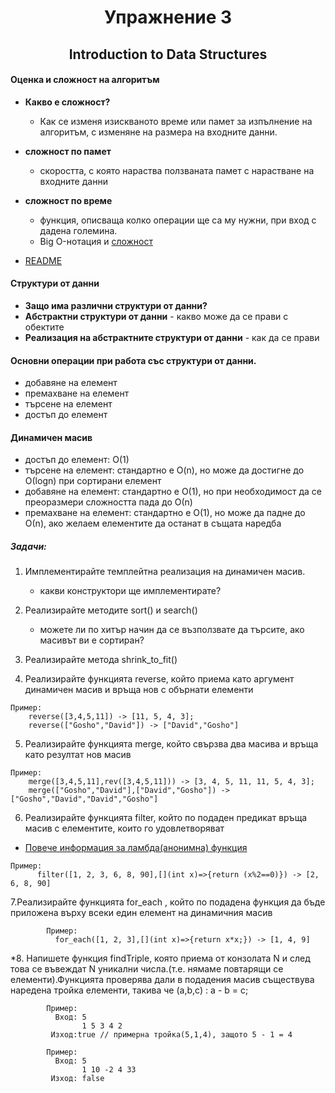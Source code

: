 # <center> Упражнение 3 </center>
## <center> Introduction to Data Structures </center>


#### Оценка и сложност на алгоритъм
* **Какво е сложност?**
	* Как се изменя изискваното време или памет за изпълнение на алгоритъм, с изменяне на размера на входните данни.
* **сложност по памет**
	* скоростта, с която нараства ползваната памет с нарастване на входните данни
* **сложност по време**
	* функция, описваща колко операции ще са му нужни, при вход с дадена големина.
	* Big O-нотация и [сложност](https://he-s3.s3.amazonaws.com/media/uploads/317c55e.png)

* [README](http://www.informatika.bg/lectures/complexity)

#### Структури от данни
* **Защо има различни структури от данни?**
* **Абстрактни структури от данни** - какво може да се прави с обектите
* **Реализация на абстрактните структури от данни** - как да се прави

#### Основни операции при работа със структури от данни.
* добавяне на елемент
* премахване на елемент
* търсене на елемент
* достъп до елемент

#### Динамичен масив
* достъп до елемент:  O(1)
* търсене на елемент: стандартно е O(n), но може да достигне до О(logn) при сортирани елемент
* добавяне на елемент: стандартно е О(1), но при необходимост да се преоразмери сложността пада до О(n)
* премахване на елемент: стандартно е О(1), но може да падне до О(n), ако желаем елементите да останат в същата наредба


##### Задачи:

1. Имплементирайте темплейтна реализация на динамичен масив.
	* какви конструктори ще имплементирате? 
2. Реализирайте методите sort() и search()
	* можете ли по хитър начин да се възползвате да търсите, ако масивът ви е сортиран?
3. Реализирайте метода shrink_to_fit()

4. Реализирайте функцията reverse, който приема като аргумент динамичен масив и връща нов с обърнати елементи
```
Пример: 
	reverse([3,4,5,11]) -> [11, 5, 4, 3];
    reverse(["Gosho","David"]) -> ["David","Gosho"]
```
5. Реализирайте функцията merge, който свързва два масива и връща като резултат нов масив
```
Пример: 
	merge([3,4,5,11],rev([3,4,5,11])) -> [3, 4, 5, 11, 11, 5, 4, 3];
    merge(["Gosho","David"],["David","Gosho"]) -> ["Gosho","David","David","Gosho"]
```
6. Реализирайте функцията filter, който по подаден предикат връща масив с елементите, които го удовлетворяват
* [Повече информация за ламбда(анонимна) функция](https://en.cppreference.com/w/cpp/language/lambda) 
 ```
 Пример:
       filter([1, 2, 3, 6, 8, 90],[](int x)=>{return (x%2==0)}) -> [2, 6, 8, 90]
```
7.Реализирайте функцията for_each , който по подадена функция да бъде приложена върху всеки един елемент на динамичния масив
```
        Пример:
          for_each([1, 2, 3],[](int x)=>{return x*x;}) -> [1, 4, 9]
```
*8. Напишете функция findTriple, която приема от конзолата N и след това се въвеждат N уникални числа.(т.е. нямаме повтарящи се елементи).Функцията проверява дали в подадения масив съществува наредена тройка елементи, такива че (a,b,c) : a - b = c;
```
        Пример:
          Вход: 5 
          		1 5 3 4 2
         Изход:true // примерна тройка(5,1,4), защото 5 - 1 = 4
         
        Пример:
          Вход: 5 
          		1 10 -2 4 33
         Изход: false 
```
















